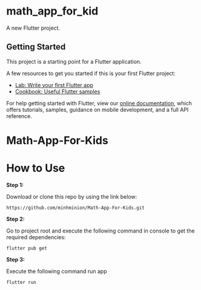 # math_app_for_kid

A new Flutter project.

## Getting Started

This project is a starting point for a Flutter application.

A few resources to get you started if this is your first Flutter project:

- [Lab: Write your first Flutter app](https://flutter.dev/docs/get-started/codelab)
- [Cookbook: Useful Flutter samples](https://flutter.dev/docs/cookbook)

For help getting started with Flutter, view our
[online documentation](https://flutter.dev/docs), which offers tutorials,
samples, guidance on mobile development, and a full API reference.
# Math-App-For-Kids
# How to Use 

**Step 1:**

Download or clone this repo by using the link below:

```
https://github.com/minhminion/Math-App-For-Kids.git
```

**Step 2:**

Go to project root and execute the following command in console to get the required dependencies: 

```
flutter pub get 
```

**Step 3:**

Execute the following command run app

```
flutter run
```
